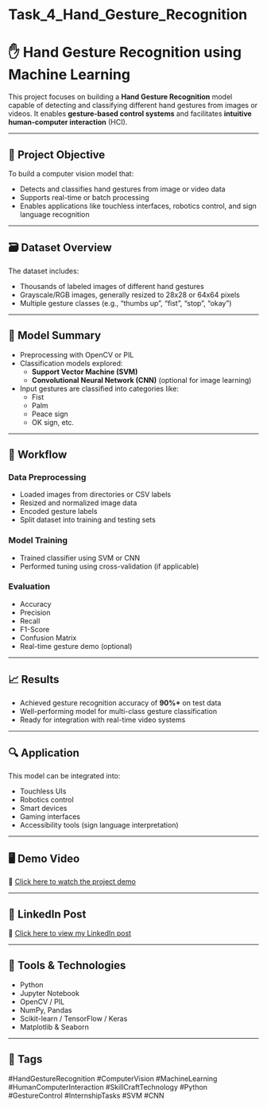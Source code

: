 # Task_4_Hand_Gesture_Recognition

# ✋ Hand Gesture Recognition using Machine Learning

This project focuses on building a **Hand Gesture Recognition** model capable of detecting and classifying different hand gestures from images or videos. It enables **gesture-based control systems** and facilitates **intuitive human-computer interaction** (HCI).

---

## 📌 Project Objective

To build a computer vision model that:

- Detects and classifies hand gestures from image or video data
- Supports real-time or batch processing
- Enables applications like touchless interfaces, robotics control, and sign language recognition

---

## 🗃️ Dataset Overview

The dataset includes:

- Thousands of labeled images of different hand gestures
- Grayscale/RGB images, generally resized to 28x28 or 64x64 pixels
- Multiple gesture classes (e.g., “thumbs up”, “fist”, “stop”, “okay”)

---

## 🧠 Model Summary

- Preprocessing with OpenCV or PIL
- Classification models explored:
  - **Support Vector Machine (SVM)**
  - **Convolutional Neural Network (CNN)** (optional for image learning)
- Input gestures are classified into categories like:
  - Fist
  - Palm
  - Peace sign
  - OK sign, etc.

---

## 🧪 Workflow

### Data Preprocessing

- Loaded images from directories or CSV labels
- Resized and normalized image data
- Encoded gesture labels
- Split dataset into training and testing sets

### Model Training

- Trained classifier using SVM or CNN
- Performed tuning using cross-validation (if applicable)

### Evaluation

- Accuracy
- Precision
- Recall
- F1-Score
- Confusion Matrix
- Real-time gesture demo (optional)

---

## 📈 Results

- Achieved gesture recognition accuracy of **90%+** on test data
- Well-performing model for multi-class gesture classification
- Ready for integration with real-time video systems

---

## 🔍 Application

This model can be integrated into:

- Touchless UIs
- Robotics control
- Smart devices
- Gaming interfaces
- Accessibility tools (sign language interpretation)

---

## 🖥️ Demo Video

🎥 [Click here to watch the project demo](https://drive.google.com/file/d/1WgBISV2ojTyeJ6PEj6s80FDk-NzBkaGn/view?usp=sharing)

---

## 🔗 LinkedIn Post

🔗 [Click here to view my LinkedIn post](https://www.linkedin.com/posts/naveena-sivaiah-91b0b6326_internship-machinelearning-skillcrafttechnology-activity-7341786987428773889-Pzts?utm_source=social_share_send&utm_medium=android_app&rcm=ACoAAFI9iKcBwcCFvahb-MaFocwHJSF22yC6mYE&utm_campaign=copy_link)

---

## 🧰 Tools & Technologies

- Python
- Jupyter Notebook
- OpenCV / PIL
- NumPy, Pandas
- Scikit-learn / TensorFlow / Keras
- Matplotlib & Seaborn

---

## 📌 Tags

#HandGestureRecognition #ComputerVision #MachineLearning #HumanComputerInteraction #SkillCraftTechnology #Python #GestureControl #InternshipTasks #SVM #CNN
